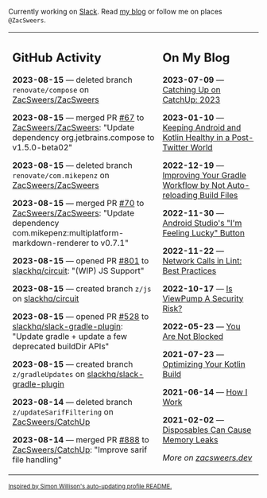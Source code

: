 Currently working on [Slack](https://slack.com/). Read [my blog](https://zacsweers.dev/) or follow me on places `@ZacSweers`.

<table><tr><td valign="top" width="60%">

## GitHub Activity
<!-- githubActivity starts -->
**2023-08-15** — deleted branch `renovate/compose` on [ZacSweers/ZacSweers](https://github.com/ZacSweers/ZacSweers)

**2023-08-15** — merged PR [#67](https://github.com/ZacSweers/ZacSweers/pull/67) to [ZacSweers/ZacSweers](https://github.com/ZacSweers/ZacSweers): "Update dependency org.jetbrains.compose to v1.5.0-beta02"

**2023-08-15** — deleted branch `renovate/com.mikepenz` on [ZacSweers/ZacSweers](https://github.com/ZacSweers/ZacSweers)

**2023-08-15** — merged PR [#70](https://github.com/ZacSweers/ZacSweers/pull/70) to [ZacSweers/ZacSweers](https://github.com/ZacSweers/ZacSweers): "Update dependency com.mikepenz:multiplatform-markdown-renderer to v0.7.1"

**2023-08-15** — opened PR [#801](https://github.com/slackhq/circuit/pull/801) to [slackhq/circuit](https://github.com/slackhq/circuit): "(WIP) JS Support"

**2023-08-15** — created branch `z/js` on [slackhq/circuit](https://github.com/slackhq/circuit)

**2023-08-15** — opened PR [#528](https://github.com/slackhq/slack-gradle-plugin/pull/528) to [slackhq/slack-gradle-plugin](https://github.com/slackhq/slack-gradle-plugin): "Update gradle + update a few deprecated buildDir APIs"

**2023-08-15** — created branch `z/gradleUpdates` on [slackhq/slack-gradle-plugin](https://github.com/slackhq/slack-gradle-plugin)

**2023-08-14** — deleted branch `z/updateSarifFiltering` on [ZacSweers/CatchUp](https://github.com/ZacSweers/CatchUp)

**2023-08-14** — merged PR [#888](https://github.com/ZacSweers/CatchUp/pull/888) to [ZacSweers/CatchUp](https://github.com/ZacSweers/CatchUp): "Improve sarif file handling"
<!-- githubActivity ends -->
</td><td valign="top" width="40%">

## On My Blog
<!-- blog starts -->
**2023-07-09** — [Catching Up on CatchUp: 2023](https://www.zacsweers.dev/catching-up-on-catchup-2023/)

**2023-01-10** — [Keeping Android and Kotlin Healthy in a Post-Twitter World](https://www.zacsweers.dev/keeping-android-healthy/)

**2022-12-19** — [Improving Your Gradle Workflow by Not Auto-reloading Build Files](https://www.zacsweers.dev/improving-your-workflow-by-not-auto-reloading-build-files/)

**2022-11-30** — [Android Studio's "I'm Feeling Lucky" Button](https://www.zacsweers.dev/android-studios-im-feeling-lucky-button/)

**2022-11-22** — [Network Calls in Lint: Best Practices](https://www.zacsweers.dev/network-calls-in-lint-best-practices/)

**2022-10-17** — [Is ViewPump A Security Risk?](https://www.zacsweers.dev/is-viewpump-a-security-risk/)

**2022-05-23** — [You Are Not Blocked](https://www.zacsweers.dev/you-are-not-blocked/)

**2021-07-23** — [Optimizing Your Kotlin Build](https://www.zacsweers.dev/optimizing-your-kotlin-build/)

**2021-06-14** — [How I Work](https://www.zacsweers.dev/how-i-work/)

**2021-02-02** — [Disposables Can Cause Memory Leaks](https://www.zacsweers.dev/disposables-can-cause-memory-leaks/)
<!-- blog ends -->
_More on [zacsweers.dev](https://zacsweers.dev/)_
</td></tr></table>

<sub><a href="https://simonwillison.net/2020/Jul/10/self-updating-profile-readme/">Inspired by Simon Willison's auto-updating profile README.</a></sub>